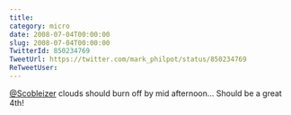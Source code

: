 ```yaml
---
title: 
category: micro
date: 2008-07-04T00:00:00
slug: 2008-07-04T00:00:00
TwitterId: 850234769
TweetUrl: https://twitter.com/mark_philpot/status/850234769
ReTweetUser: 
---
```


[@Scobleizer](https://twitter.com/Scobleizer) clouds should burn off by mid afternoon...  Should be a great 4th!